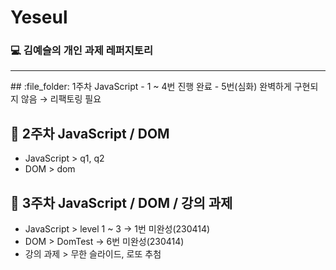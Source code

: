 # Yeseul

### :computer: 김예슬의 개인 과제 레퍼지토리
<hr>
## :file_folder: 1주차 JavaScript
- 1 ~ 4번 진행 완료
- 5번(심화) 완벽하게 구현되지 않음 → 리팩토링 필요

## :file_folder: 2주차 JavaScript / DOM
- JavaScript > q1, q2
- DOM > dom

## :file_folder: 3주차 JavaScript / DOM / 강의 과제
- JavaScript > level 1 ~ 3 -> 1번 미완성(230414)
- DOM > DomTest -> 6번 미완성(230414)
- 강의 과제 > 무한 슬라이드, 로또 추첨
